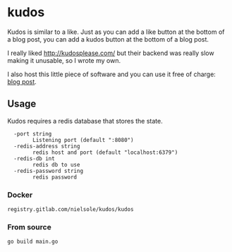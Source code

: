 # kudos

Kudos is similar to a like. Just as you can add a like button at the bottom of a blog post, you can add a kudos button at the bottom of a blog post.

I really liked  http://kudosplease.com/ but their backend was really slow making it unusable, so I wrote my own.

I also host this little piece of software and you can use it free of charge: [blog post](https://www.niels-ole.com/kudos/blog/2016/11/04/now-with-kudos.html).

## Usage

Kudos requires a redis database that stores the state.

```
  -port string
        Listening port (default ":8080")
  -redis-address string
        redis host and port (default "localhost:6379")
  -redis-db int
        redis db to use
  -redis-password string
        redis password
```

### Docker

```
registry.gitlab.com/nielsole/kudos/kudos
```

### From source

```
go build main.go
```

